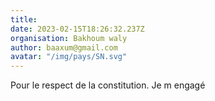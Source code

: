 ```yaml
---
title: 
date: 2023-02-15T18:26:32.237Z
organisation: Bakhoum waly
author: baaxum@gmail.com 
avatar: "/img/pays/SN.svg"
---
```


Pour le respect de la constitution.  Je m engagé 